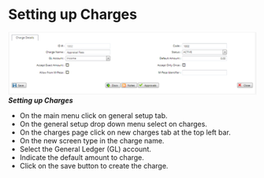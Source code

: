 # Setting up Charges
![How to setup charges on the mfiexpert system](./images/Setting_up_Charges.png "Charges Setup")\
***Setting up Charges***

- On the main menu click on general setup tab.
- On the general setup drop down menu select on charges.
- On the charges page click on new charges tab at the top left bar.
- On the new screen type in the charge name.
- Select the General Ledger (GL) account. 
- Indicate the default amount to charge.
- Click on the save button to create the charge.